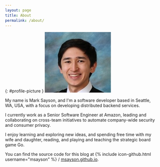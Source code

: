 ```yaml
---
layout: page
title: About
permalink: /about/
---
```


{: #profile-picture }
![alt text](/images/profile_picture.jpg "Profile Picture")

My name is Mark Sayson, and I'm a software developer based in Seattle, WA, USA, with a focus on developing distributed backend services.

I currently work as a Senior Software Engineer at Amazon, leading and collaborating on cross-team initiatives to automate company-wide security and consumer privacy.

I enjoy learning and exploring new ideas, and spending free time with my wife and daughter, reading, and playing and teaching the strategic board game Go.

You can find the source code for this blog at
{% include icon-github.html username="msayson" %} /
[msayson.github.io](https://github.com/msayson/msayson.github.io).
